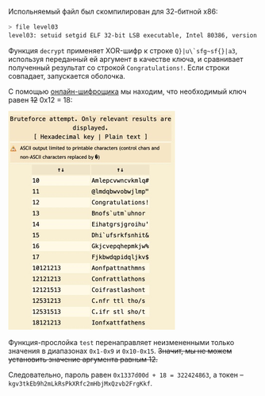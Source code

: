 Испольняемый файл был скомпилирован для 32-битной x86:

```sh
> file level03
level03: setuid setgid ELF 32-bit LSB executable, Intel 80386, version 1 (SYSV), dynamically linked (uses shared libs), for GNU/Linux 2.6.24, BuildID[sha1]=0x9e834af52f4b2400d5bd38b3dac04d1a5faa1729, not stripped
```
Функция `decrypt` применяет XOR-шифр к строке ``Q}|u\`sfg~sf{}|a3``, используя переданный ей аргумент в качестве ключа, и сравнивает полученный результат со строкой `Congratulations!`. Если строки совпадает, запускается оболочка.

С помощью [онлайн-шифрощика](https://www.dcode.fr/xor-cipher) мы находим, что необходимый ключ равен ~~12~~ 0x12 = 18:

![](img/xor_cipher_output.jpg)

Функция-прослойка `test` перенаправляет неизмененными только значения в диапазонах `0x1-0x9` и `0x10-0x15`. ~~Значит, мы не можем установить значение аргумента равным 12.~~

Следовательно, пароль равен `0x1337d00d + 18 = 322424863`, а токен – `kgv3tkEb9h2mLkRsPkXRfc2mHbjMxQzvb2FrgKkf`.